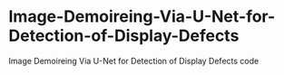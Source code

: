 # Image-Demoireing-Via-U-Net-for-Detection-of-Display-Defects
Image Demoireing Via U-Net for Detection of Display Defects code
